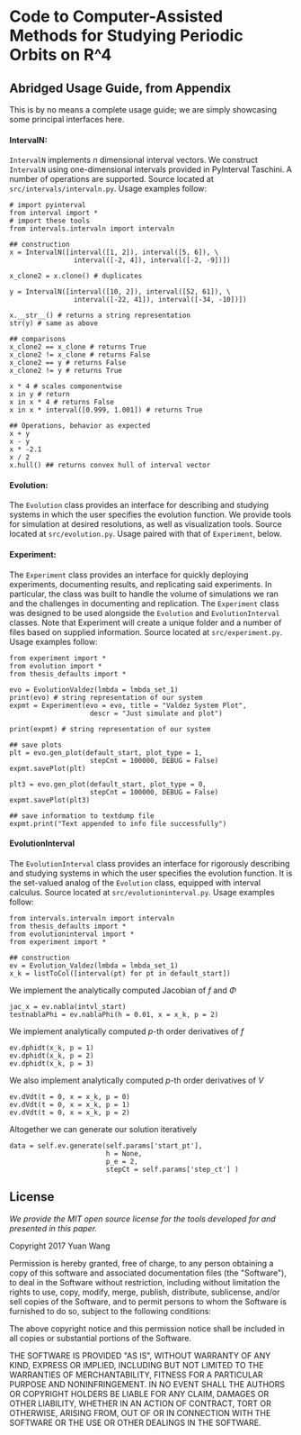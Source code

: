 # Code to Computer-Assisted Methods for Studying Periodic Orbits on R^4

## Abridged Usage Guide, from Appendix

This is by no means a complete usage guide; we are simply showcasing some principal interfaces here.

#### IntervalN: 
`IntervalN` implements $n$ dimensional interval vectors. We construct `IntervalN` using one-dimensional intervals provided in PyInterval Taschini. A number of operations are supported. Source located at `src/intervals/intervaln.py`. Usage examples follow:

~~~
# import pyinterval
from interval import *
# import these tools
from intervals.intervaln import intervaln

## construction
x = IntervalN([interval([1, 2]), interval([5, 6]), \
                interval([-2, 4]), interval([-2, -9])])
                
x_clone2 = x.clone() # duplicates 

y = IntervalN([interval([10, 2]), interval([52, 61]), \
                interval([-22, 41]), interval([-34, -10])])

x.__str__() # returns a string representation
str(y) # same as above

## comparisons
x_clone2 == x_clone # returns True
x_clone2 != x_clone # returns False
x_clone2 == y # returns False
x_clone2 != y # returns True

x * 4 # scales componentwise
x in y # return 
x in x * 4 # returns False
x in x * interval([0.999, 1.001]) # returns True

## Operations, behavior as expected
x + y 
x - y
x * -2.1
x / 2
x.hull() ## returns convex hull of interval vector
~~~

#### Evolution: 
The `Evolution` class provides an interface for describing and studying systems in which the user specifies the evolution function. We provide tools for simulation at desired resolutions, as well as visualization tools. Source located at `src/evolution.py`. Usage paired with that of `Experiment`, below.

#### Experiment: 
The `Experiment` class provides an interface for quickly deploying experiments, documenting results, and replicating said experiments. In particular, the class was built to handle the volume of simulations we ran and the challenges in documenting and replication. The `Experiment` class was designed to be used alongside the `Evolution` and `EvolutionInterval` classes. Note that Experiment will create a unique folder and a number of files based on supplied information. Source located at `src/experiment.py`. Usage examples follow:

~~~
from experiment import *
from evolution import *
from thesis_defaults import *

evo = EvolutionValdez(lmbda = lmbda_set_1)
print(evo) # string representation of our system
expmt = Experiment(evo = evo, title = "Valdez System Plot", 
                    descr = "Just simulate and plot")

print(expmt) # string representation of our system

## save plots
plt = evo.gen_plot(default_start, plot_type = 1, 
                    stepCnt = 100000, DEBUG = False)
expmt.savePlot(plt)

plt3 = evo.gen_plot(default_start, plot_type = 0, 
                    stepCnt = 100000, DEBUG = False)
expmt.savePlot(plt3)

## save information to textdump file
expmt.print("Text appended to info file successfully")
~~~

#### EvolutionInterval 
The `EvolutionInterval` class provides an interface for rigorously describing and studying systems in which the user specifies the evolution function. It is the set-valued analog of the `Evolution` class, equipped with interval calculus. Source located at `src/evolutioninterval.py`. Usage examples follow:

~~~
from intervals.intervaln import intervaln
from thesis_defaults import *
from evolutioninterval import *
from experiment import *

## construction
ev = Evolution_Valdez(lmbda = lmbda_set_1)
x_k = listToCol([interval(pt) for pt in default_start])
~~~

We implement the analytically computed Jacobian of $f$ and $\Phi$

~~~
jac_x = ev.nabla(intvl_start)
testnablaPhi = ev.nablaPhi(h = 0.01, x = x_k, p = 2)
~~~

We implement analytically computed $p$-th order derivatives of $f$

~~~
ev.dphidt(x_k, p = 1)
ev.dphidt(x_k, p = 2)
ev.dphidt(x_k, p = 3)
~~~

We also implement analytically computed $p$-th order derivatives of $V$

~~~
ev.dVdt(t = 0, x = x_k, p = 0)
ev.dVdt(t = 0, x = x_k, p = 1)
ev.dVdt(t = 0, x = x_k, p = 2)
~~~

Altogether we can generate our solution iteratively 

~~~
data = self.ev.generate(self.params['start_pt'], 
                        h = None,  
                        p_e = 2,
                        stepCt = self.params['step_ct'] )
~~~


## License 
*We provide the MIT open source license for the tools developed for and presented in this paper.*

Copyright 2017 Yuan Wang

Permission is hereby granted, free of charge, to any person obtaining a copy of this software and associated documentation files (the "Software"), to deal in the Software without restriction, including without limitation the rights to use, copy, modify, merge, publish, distribute, sublicense, and/or sell copies of the Software, and to permit persons to whom the Software is furnished to do so, subject to the following conditions:

The above copyright notice and this permission notice shall be included in all copies or substantial portions of the Software.

THE SOFTWARE IS PROVIDED "AS IS", WITHOUT WARRANTY OF ANY KIND, EXPRESS OR IMPLIED, INCLUDING BUT NOT LIMITED TO THE WARRANTIES OF MERCHANTABILITY, FITNESS FOR A PARTICULAR PURPOSE AND NONINFRINGEMENT. IN NO EVENT SHALL THE AUTHORS OR COPYRIGHT HOLDERS BE LIABLE FOR ANY CLAIM, DAMAGES OR OTHER LIABILITY, WHETHER IN AN ACTION OF CONTRACT, TORT OR OTHERWISE, ARISING FROM, OUT OF OR IN CONNECTION WITH THE SOFTWARE OR THE USE OR OTHER DEALINGS IN THE SOFTWARE.
